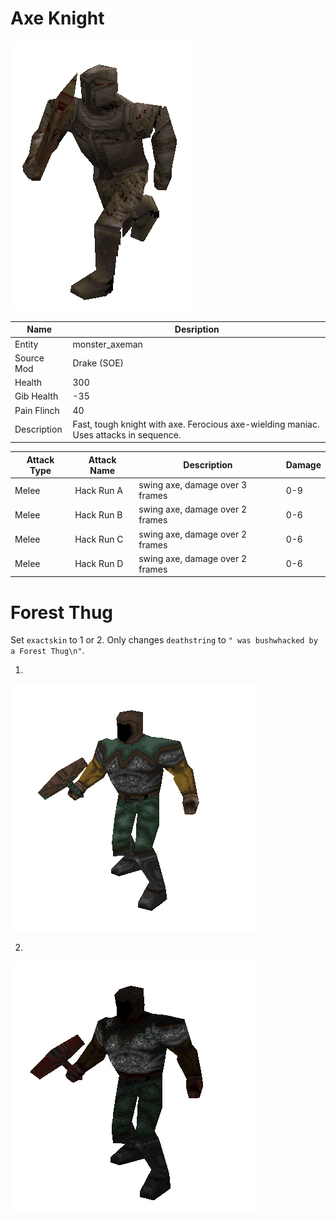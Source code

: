 # Axe Knight
![Monster Picture](https://github.com/JosiahJack/Keep/blob/master/readmesrc/knight_axe.png)

|Name  |Desription|
|------|-------------|
|Entity|monster_axeman|
|Source Mod|Drake (SOE)|
|Health|300|
|Gib Health|-35|
|Pain Flinch|40|
|Description|Fast, tough knight with axe.  Ferocious axe-wielding maniac.  Uses attacks in sequence.|

|Attack Type|Attack Name|Description|Damage|
|-----------|-----------|-----------|------|
|Melee|Hack Run A|swing axe, damage over 3 frames|0-9|
|Melee|Hack Run B|swing axe, damage over 2 frames|0-6|
|Melee|Hack Run C|swing axe, damage over 2 frames|0-6|
|Melee|Hack Run D|swing axe, damage over 2 frames|0-6|

# Forest Thug
Set `exactskin` to 1 or 2.  Only changes `deathstring` to `" was bushwhacked by a Forest Thug\n"`.

1.
![skin1](https://github.com/JosiahJack/Keep/blob/master/readmesrc/knight_axe1.png)

2.
![skin2](https://github.com/JosiahJack/Keep/blob/master/readmesrc/knight_axe2.png)

